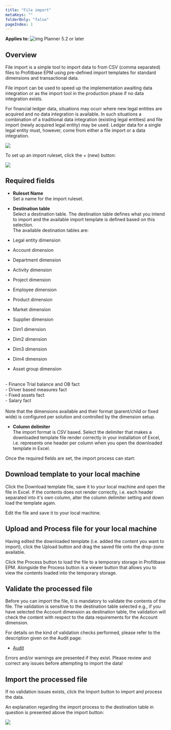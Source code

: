 ```yaml
---
title: "File import"
metaKeys: ""
folderOnly: "false"
pageIndex: 1
---
```


**Applies to:** ![img](https://profitbasedocs.blob.core.windows.net/icons/yes-icon.png) Planner 5.2 or later

## Overview

File import is a simple tool to import data to from CSV (comma separated) files to Profitbase EPM using pre-defined import templates for standard dimensions and transactional data.<br/>

File import can be used to speed up the implementation awaiting data integration or as the import tool in the production phase if no data integration exists.<br/>

For financial ledger data, situations may ocurr where new legal entities are acquired and no data integration is available. In such situations a combination of a traditional data integration (existing legal entities) and file import (newly acquired legal entity) may be used. Ledger data for a single legal entity must, however, come from either a file import or a data integration.<br/>

![](https://profitbasedocs.blob.core.windows.net/enduserhelp/images/FileImportOverview.JPG)

To set up an import ruleset, click the + (new) button:

![](https://profitbasedocs.blob.core.windows.net/enduserhelp/images/FileImportNew.JPG)

## Required fields

- **Ruleset Name**<br/>
Set a name for the import ruleset.
- **Destination table**<br/>
Select a destination table. The destination table defines what you intend to import and the available import template is defined based on this selection.<br/>
The available destination tables are:<br/>

- Legal entity dimension<br/>
- Account dimension<br/>
- Department dimension<br/>
- Activity dimension<br/>
- Project dimension<br/>
- Employee dimension<br/>
- Product dimension<br/>
- Market dimension<br/>
- Supplier dimension<br/>
- Dim1 dimension<br/>
- Dim2 dimension<br/>
- Dim3 dimension<br/>
- Dim4 dimension<br/>
- Asset group dimension<br/>
<br/>
- Finance Trial balance and OB fact<br/>
- Driver based measures fact<br/>
- Fixed assets fact<br/>
- Salary fact<br/>
<br/>
Note that the dimensions available and their format (parent/child or fixed wide) is configured per solution and controlled by the dimension setup.<br/>

- **Column delimiter**<br/>
The import format is CSV based. Select the delimiter that makes a downloaded template file render correctly in your installation of Excel, i.e. represents one header per column when you open the downloaded template in Excel.<br/>

Once the required fields are set, the import process can start:<br/>

## Download template to your local machine

Click the Download template file, save it to your local machine and open the file in Excel. If the contents does not render correctly, i.e. each header separated into it's own column, alter the column delimiter setting and down load the template again.

Edit the file and save it to your local machine.

## Upload and Process file for your local machine

Having edited the downloaded template (i.e. added the content you want to import), click the Upload button and drag the saved file onto the drop-zone available.

Click the Process button to load the file to a temporary storage in Profitbase EPM. Alongside the Process button is a viewer button that allows you to view the contents loaded into the temporary storage.

## Validate the processed file

Before you can import the file, it is mandatory to validate the contents of the file. The validation is sensitive to the destination table selected e.g., if you have selected the Account dimension as destination table, the validation will check the content with respect to the data requirements for the Account dimension.<br/>

For details on the kind of validation checks performed, please refer to the description given on the Audit page:

-  [Audit](/planner/workbooks/data-management/data-import/audit)

Errors and/or warnings are presented if they exist. Please review and correct any issues before attempting to import the data!

## Import the processed file

If no validation issues exists, click the Import button to import and process the data.

An explanation regarding the import process to the destination table in question is presented above the import button:

![](https://profitbasedocs.blob.core.windows.net/enduserhelp/images/FileImportImport.JPG)


